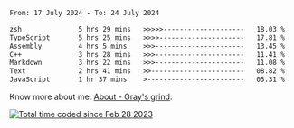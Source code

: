 <!--START_SECTION:waka-->

```txt
From: 17 July 2024 - To: 24 July 2024

zsh              5 hrs 29 mins   >>>>>--------------------   18.03 %
TypeScript       5 hrs 25 mins   >>>>---------------------   17.81 %
Assembly         4 hrs 5 mins    >>>----------------------   13.45 %
C++              3 hrs 28 mins   >>>----------------------   11.41 %
Markdown         3 hrs 22 mins   >>>----------------------   11.08 %
Text             2 hrs 41 mins   >>-----------------------   08.82 %
JavaScript       1 hr 37 mins    >------------------------   05.31 %
```

<!--END_SECTION:waka-->

<!-- [![grayxu's github stats](https://github-readme-stats.vercel.app/api?username=grayxu&count_private=true&show_icons=true)](https://github.com/grayxu) -->

Know more about me: [About - Gray's grind](https://www.grayxu.cn/).
<p align="left">
  <a href="https://wakatime.com/@c69eb31e-43a1-463f-8968-c3449e386f57"><img src="https://wakatime.com/badge/user/c69eb31e-43a1-463f-8968-c3449e386f57.svg" title="Total time coded since Feb 28 2023" /></a>
</p>

